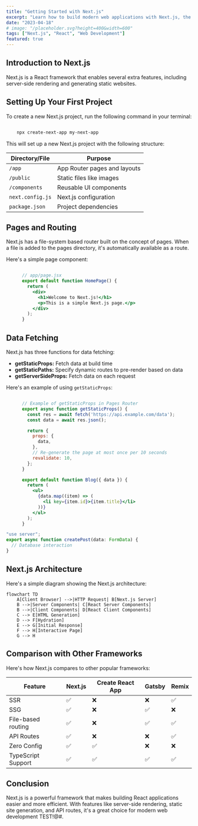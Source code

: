 ```yaml
---
title: "Getting Started with Next.js"
excerpt: "Learn how to build modern web applications with Next.js, the React framework for production."
date: "2023-04-18"
# image: "/placeholder.svg?height=400&width=600"
tags: ["Next.js", "React", "Web Development"]
featured: true
---
```


## Introduction to Next.js

Next.js is a React framework that enables several extra features, including server-side rendering and generating static websites.

## Setting Up Your First Project

To create a new Next.js project, run the following command in your terminal:

```bash

    npx create-next-app my-next-app
```

This will set up a new Next.js project with the following structure:

| Directory/File | Purpose |
|----------------|---------|
| `/app` | App Router pages and layouts |
| `/public` | Static files like images |
| `/components` | Reusable UI components |
| `next.config.js` | Next.js configuration |
| `package.json` | Project dependencies |

## Pages and Routing

Next.js has a file-system based router built on the concept of pages. When a file is added to the pages directory, it's automatically available as a route.

Here's a simple page component:

```jsx

      // app/page.jsx
      export default function HomePage() {
        return (
          <div>
            <h1>Welcome to Next.js!</h1>
            <p>This is a simple Next.js page.</p>
          </div>
        );
      }
```

## Data Fetching

Next.js has three functions for data fetching:

- **getStaticProps:** Fetch data at build time
- **getStaticPaths:** Specify dynamic routes to pre-render based on data
- **getServerSideProps:** Fetch data on each request

Here's an example of using `getStaticProps`:

```jsx

      // Example of getStaticProps in Pages Router
      export async function getStaticProps() {
        const res = await fetch('https://api.example.com/data');
        const data = await res.json();

        return {
          props: {
            data,
          },
          // Re-generate the page at most once per 10 seconds
          revalidate: 10,
        };
      }

      export default function Blog({ data }) {
        return (
          <ul>
            {data.map((item) => (
              <li key={item.id}>{item.title}</li>
            ))}
          </ul>
        );
      }
```

```ts
"use server";  
export async function createPost(data: FormData) {  
  // Database interaction  
}  

```

## Next.js Architecture

Here's a simple diagram showing the Next.js architecture:

```mermaid
flowchart TD
    A[Client Browser] -->|HTTP Request| B[Next.js Server]
    B -->|Server Components| C[React Server Components]
    B -->|Client Components| D[React Client Components]
    C --> E[HTML Generation]
    D --> F[Hydration]
    E --> G[Initial Response]
    F --> H[Interactive Page]
    G --> H
```

## Comparison with Other Frameworks

Here's how Next.js compares to other popular frameworks:

| Feature | Next.js | Create React App | Gatsby | Remix |
|---------|---------|------------------|--------|-------|
| SSR | ✅ | ❌ | ❌ | ✅ |
| SSG | ✅ | ❌ | ✅ | ❌ |
| File-based routing | ✅ | ❌ | ✅ | ✅ |
| API Routes | ✅ | ❌ | ❌ | ✅ |
| Zero Config | ✅ | ✅ | ❌ | ❌ |
| TypeScript Support | ✅ | ✅ | ✅ | ✅ |

## Conclusion

Next.js is a powerful framework that makes building React applications easier and more efficient. With features like server-side rendering, static site generation, and API routes, it's a great choice for modern web development TEST!@#.

